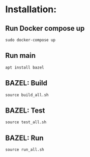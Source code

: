 # Installation:
## Run Docker compose up 
```
sudo docker-compose up 
```

## Run main
```
apt install bazel
```

## BAZEL: Build
```
source build_all.sh
```

## BAZEL: Test
```
source test_all.sh
```

## BAZEL: Run
```
source run_all.sh
```





